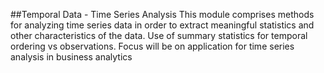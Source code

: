 ##Temporal Data - Time Series Analysis 
This module comprises methods for analyzing time series data in order to extract meaningful statistics and other characteristics of the data. Use of summary statistics for temporal ordering vs observations.  Focus will be on application for time series analysis in business analytics
